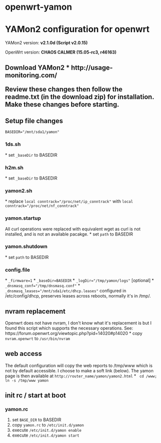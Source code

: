 # openwrt-yamon
<h1>YAMon2 configuration for openwrt</h1>

YAMon2 version: <b>v2.1.0d (Script v2.0.15)</b>

OpenWrt version: <b>CHAOS CALMER (15.05-rc3, r46163)</b>

<h2>Download YAMon2</Download>
* http://usage-monitoring.com/

Review these changes then follow the readme.txt (in the download zip) for installation. Make these changes before starting.

<h2>Setup file changes</h2>
<code>BASEDIR="/mnt/sda1/yamon"</code>

<h3>1ds.sh</h3>
* set <code>_baseDir</code> to BASEDIR

<h3>h2m.sh</h3>
* set <code>_baseDir</code> to BASEDIR

<h3>yamon2.sh</h3>
* replace <code>local conntrack="/proc/net/ip_conntrack"</code> with <code>local conntrack="/proc/net/nf_conntrack"</code>

<h3>yamon.startup</h3>
All curl operations were replaced with equivalent wget as curl is not installed, and is not an available pacakge.
* set <code>path</code> to BASEDIR

<h3>yamon.shutdown</h3>
* set <code>path</code> to BASEDIR

<h3>config.file</h3>
* <code>_firmware=1</code>
* <code>_baseDir=BASEDIR</code>
* <code>_logDir="/tmp/yamon/logs"</code> [optional]
* <code>_dnsmasq_conf="/tmp/dnsmasq.conf"</code>
* <code>_dnsmasq_leases="/mnt/sda1/etc/dhcp.leases"</code> configured in /etc/config/dhcp, preserves leases across reboots, normally it's in /tmp/.

<h2>nvram replacement</h2>
Openwrt does not have nvram, I don't know what it's replacement is but I found this script which supports the necessary operations.  See: https://forum.openwrt.org/viewtopic.php?pid=14020#p14020
* copy <code>nvram.openwrt</code> to <code>/usr/bin/nvram</code>

<h2>web access</h2>
The default configuration will copy the web reports to /tmp/www which is not by default accessible.  I choose to make a soft link (below). The yamon page is then available at <code>http://router_name/yamon/yamon2.html</code>
* <code> cd /www; ln -s /tmp/www yamon</code>

<h2>init rc / start at boot</h2>
<h3>yamon.rc</h3>
<ol>
<li> set <code>BASE_DIR</code> to BASEDIR</li>
<li> copy <code>yamon.rc</code> to <code>/etc/init.d/yamon</code> </li>
<li> execute <code>/etc/init.d/yamon enable</code> </li>
<li> execute <code>/etc/init.d/yamon start</code> </li>
</ol>

